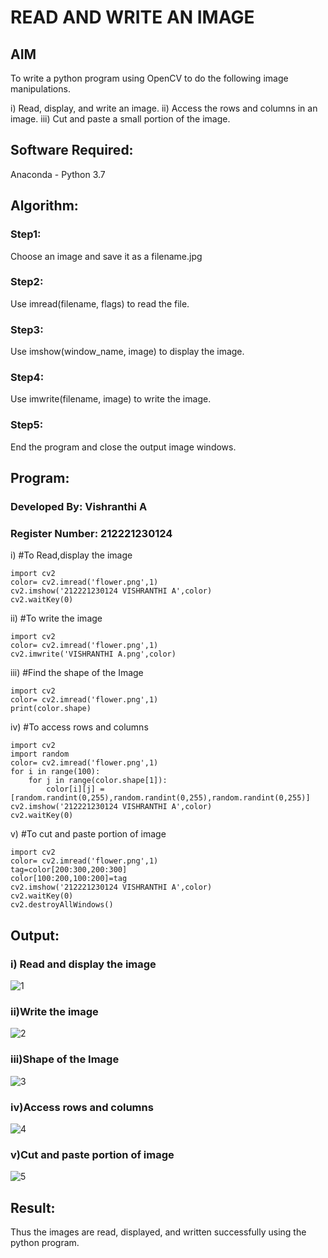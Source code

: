 # READ AND WRITE AN IMAGE
## AIM
To write a python program using OpenCV to do the following image manipulations.
<br>

i) Read, display, and write an image.
ii) Access the rows and columns in an image.
iii) Cut and paste a small portion of the image.
<br>
## Software Required:
Anaconda - Python 3.7
## Algorithm:
### Step1:
Choose an image and save it as a filename.jpg
### Step2:
Use imread(filename, flags) to read the file.
### Step3:
Use imshow(window_name, image) to display the image.
### Step4:
Use imwrite(filename, image) to write the image.
### Step5:
End the program and close the output image windows.
## Program:
### Developed By: Vishranthi A
### Register Number: 212221230124
i) #To Read,display the image
```
import cv2
color= cv2.imread('flower.png',1)
cv2.imshow('212221230124 VISHRANTHI A',color)
cv2.waitKey(0)
```
ii) #To write the image
```
import cv2
color= cv2.imread('flower.png',1)
cv2.imwrite('VISHRANTHI A.png',color)
```
iii) #Find the shape of the Image
```
import cv2
color= cv2.imread('flower.png',1)
print(color.shape)
```
iv) #To access rows and columns

```
import cv2
import random
color= cv2.imread('flower.png',1)
for i in range(100):
    for j in range(color.shape[1]):
        color[i][j] = [random.randint(0,255),random.randint(0,255),random.randint(0,255)]
cv2.imshow('212221230124 VISHRANTHI A',color)
cv2.waitKey(0)
```
v) #To cut and paste portion of image
```
import cv2
color= cv2.imread('flower.png',1)
tag=color[200:300,200:300]
color[100:200,100:200]=tag
cv2.imshow('212221230124 VISHRANTHI A',color)
cv2.waitKey(0)
cv2.destroyAllWindows()
```

## Output:

### i) Read and display the image
![1](https://user-images.githubusercontent.com/93427278/225696845-142748d3-978e-488e-a396-88c27999ab00.png)

### ii)Write the image
![2](https://user-images.githubusercontent.com/93427278/225696874-e595c18a-8785-47de-bd14-c41b4bd62be0.png)

### iii)Shape of the Image
![3](https://user-images.githubusercontent.com/93427278/225696921-1af7a038-03cc-4b6d-8147-e085df8b8daa.png)

### iv)Access rows and columns
![4](https://user-images.githubusercontent.com/93427278/225696986-9864a3ef-78c6-4252-b195-3cb181539c98.png)

### v)Cut and paste portion of image
![5](https://user-images.githubusercontent.com/93427278/225697019-ff35aeaf-c2ea-416f-9e79-646fbd1f2641.png)

## Result:
Thus the images are read, displayed, and written successfully using the python program.


